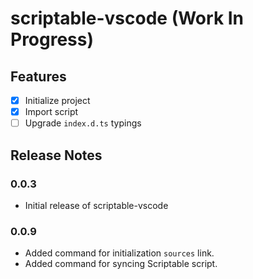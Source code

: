 # scriptable-vscode (Work In Progress)


## Features

 - [x] Initialize project
 - [x] Import script
 - [ ] Upgrade `index.d.ts` typings

## Release Notes


### 0.0.3

 - Initial release of scriptable-vscode


### 0.0.9

 - Added command for initialization `sources` link.
 - Added command for syncing Scriptable script.
